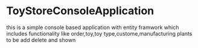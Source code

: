 # ToyStoreConsoleApplication
 this is a simple console based application with entity framwork which includes functionality like order,toy,toy type,custome,manufacturing plants to be add delete and shown

